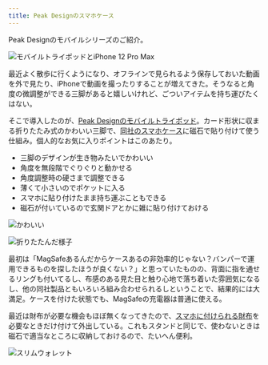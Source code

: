 ```yaml
---
title: Peak Designのスマホケース
---
```

Peak Designのモバイルシリーズのご紹介。

![](https://lh4.googleusercontent.com/BUUCeVIFMdZUjDRJgZlfYT8mFa7iAyy5fxfeh6gwF_3qMYjKQOhBFrleYiv8_pQ81Y-pufNWWZkihjJ2Gu5ogQi2FZ81zSHbUt5JMYvsZEmeTTx4PMwVArr6aKeuE44SCSytU-bUbfZqDH26RgXz_ndCpJhQ1DfrnsegngEJenTcJkDg4yQihMKMS455 "モバイルトライポッドとiPhone 12 Pro Max")

最近よく散歩に行くようになり、オフラインで見られるよう保存しておいた動画を外で見たり、iPhoneで動画を撮ったりすることが増えてきた。そうなると角度の微調整ができる三脚があると嬉しいけれど、ごついアイテムを持ち運びたくはない。

そこで導入したのが、[Peak Designのモバイルトライポッド](https://www.amazon.co.jp/dp/B09FRZPLL3)。カード形状に収まる折りたたみ式のかわいい三脚で、[同社のスマホケース](https://www.amazon.co.jp/dp/B09FP3HP7Z?)に磁石で貼り付けて使う仕組み。個人的なお気に入りポイントはこのあたり。

*   三脚のデザインが生き物みたいでかわいい
*   角度を無段階でぐりぐりと動かせる
*   角度調整時の硬さまで調整できる
*   薄くて小さいのでポケットに入る
*   スマホに貼り付けたまま持ち運ぶこともできる
*   磁石が付いているので玄関ドアとかに雑に貼り付けておける

![](https://lh6.googleusercontent.com/q93WUijdgmoRSDFlAXrlmTLYm3DpZHFEPIikXqEoAAwdZop1P-ekfFdhpmZTWsFz4YTZS_4eXTZgf5uiIfmX4iAXcC9EmgIa-USlsDAxkVhZi7cr-8WgNMpJbW2B5Lq5EXtblCIU923qyG2Y0Nc6MHIqy2btWjSfGRXUKJw7nTvw6x5fpaogCF9QSJYa "かわいい")

![](https://lh4.googleusercontent.com/NXvAGe-jWMtrRLiHRvOjIgbyindtgzgtDzWop8PHEgntilBTh7B4Sy-gmX73gFdmNgCpFyM_UnB3PmkRyR_9n5zFp2EVbUVfz-m1ao4JBS_OXWk8LOnRH2_-v_TWfTnSrIw1Al6ENjcUEoZcrtjRwJaLuILGXccRHgh3xrNv0BfyNkIjgA9pLOshQUtO "折りたたんだ様子")

最初は「MagSafeあるんだからケースあるの非効率的じゃない？バンパーで運用できるものを探したほうが良くない？」と思っていたものの、背面に指を通せるリングも付いてるし、布感のある見た目と触り心地で落ち着いた雰囲気になるし、他の同社製品ともいろいろ組み合わせられるしということで、結果的には大満足。ケースを付けた状態でも、MagSafeの充電器は普通に使える。

最近は財布が必要な機会もほぼ無くなってきたので、[スマホに付けられる財布](https://www.amazon.co.jp/dp/B09FSGW671)を必要なときだけ付けて外出している。これもスタンドと同じで、使わないときは磁石で適当なところに収納しておけるので、たいへん便利。

![](https://lh6.googleusercontent.com/LjvttfvW0oIl9cnv5EAl0Ax5hyIFjZh2aq6cq1SOeHPpSxr7rGhs93nlCuWOxsIwwpWn4UyfTYkJYZBZhYnQ_US4ziHWd10Ul6_Y99tfxlz3RtQOyaJZAzdgx9xV83avZDE0k_J876r_qaZnKKpL3cdy2SIXL4ybN3u3rbABSJnZO6_LKJDToEhnigrM "スリムウォレット")
